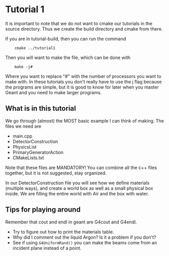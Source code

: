 # Tutorial 1
It is important to note that we do not want to cmake our tutorials in the source directory. Thus we create the build directory and cmake from there. 

If you are in tutorial-build, then you can run the command
```
    cmake ../tutorial1
```
Then you will want to make the file, which can be done with
```
    make -j#
```
Where you want to replace "#" with the number of processors you want to make with. In these tutorials you don't really have to use the j flag because the programs are simple, but it is good to know for later when you master Geant and you need to make larger programs.

What is in this tutorial
------------------------
We go through (almost) the MOST basic example I can think of making. The files we need are

- main.cpp
- DetectorConstruction
- PhysicsList
- PrimaryGeneratorAction
- CMakeLists.txt

Note that these files are MANDATORY! You can combine all the c++ files together, but it is not suggested, stay organized.

In our DetectorConstruction file you will see how we define materials (multiple ways), and create a world box as well as a small physical box inside. We are filling the entire world with Air and the box with water.

Tips for playing around
-------------
Remember that cout and endl in geant are G4cout and G4endl. 
- Try to figure out how to print the materials table. 
- Why did I comment out the liquid Argon? Is it a problem if you don't?
- See if using `G4UniformRand()` you can make the beams come from an incident plane instead of a point.
